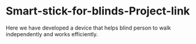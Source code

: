 # Smart-stick-for-blinds-Project-link
Here we have developed a device that helps blind person to walk independently and works efficiently.
